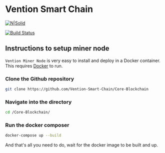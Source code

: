 # Vention Smart Chain

[![N|Solid](https://bridge.vention.network/assets/img/logo.png)](https://docs.vention.network)

[![Build Status](https://travis-ci.org/joemccann/dillinger.svg?branch=master)](https://docs.vention.network)

## Instructions to setup miner node

`Vention Miner Node` is very easy to install and deploy in a Docker container. This requires [Docker](https://docs.docker.com/engine/install/) to run. 

### Clone the Github repository

```sh
git clone https://github.com/Vention-Smart-Chain/Core-Blockchain
```

### Navigate into the directory

```sh
cd /Core-Blockchain/
```

### Run the docker composer

```sh
docker-compose up --build
```

And that's all you need to do, wait for the docker image to be built and up.
